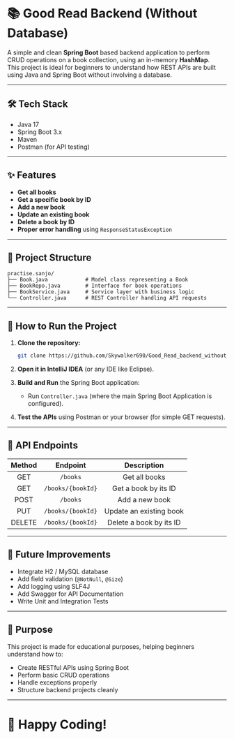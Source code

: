 
# 📚 Good Read Backend (Without Database)

A simple and clean **Spring Boot** based backend application to perform CRUD operations on a book collection, using an in-memory **HashMap**.  
This project is ideal for beginners to understand how REST APIs are built using Java and Spring Boot without involving a database.

---

## 🛠️ Tech Stack

- Java 17
- Spring Boot 3.x
- Maven
- Postman (for API testing)

---

## ✨ Features

- **Get all books**  
- **Get a specific book by ID**
- **Add a new book**
- **Update an existing book**
- **Delete a book by ID**
- **Proper error handling** using `ResponseStatusException`

---

## 📂 Project Structure

```plaintext
practise.sanjo/
├── Book.java            # Model class representing a Book
├── BookRepo.java        # Interface for book operations
├── BookService.java     # Service layer with business logic
└── Controller.java      # REST Controller handling API requests
```

---

## 🚀 How to Run the Project

1. **Clone the repository:**
   ```bash
   git clone https://github.com/Skywalker690/Good_Read_backend_without_database.git
   ```

2. **Open it in IntelliJ IDEA** (or any IDE like Eclipse).

3. **Build and Run** the Spring Boot application:
   - Run `Controller.java` (where the main Spring Boot Application is configured).

4. **Test the APIs** using Postman or your browser (for simple GET requests).

---

## 🧪 API Endpoints

| Method | Endpoint                | Description                     |
|:------:|:------------------------:|:-------------------------------:|
| GET    | `/books`                  | Get all books                   |
| GET    | `/books/{bookId}`          | Get a book by its ID             |
| POST   | `/books`                  | Add a new book                  |
| PUT    | `/books/{bookId}`          | Update an existing book         |
| DELETE | `/books/{bookId}`          | Delete a book by its ID          |

---

## 📅 Future Improvements

- Integrate H2 / MySQL database
- Add field validation (`@NotNull`, `@Size`)
- Add logging using SLF4J
- Add Swagger for API Documentation
- Write Unit and Integration Tests

---

## 🌟 Purpose

This project is made for educational purposes, helping beginners understand how to:
- Create RESTful APIs using Spring Boot
- Perform basic CRUD operations
- Handle exceptions properly
- Structure backend projects cleanly

---

# 🎉 Happy Coding!
